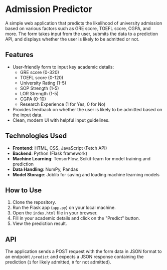 # Admission Predictor

A simple web application that predicts the likelihood of university admission based on various factors such as GRE score, TOEFL score, CGPA, and more. The form takes input from the user, submits the data to a prediction API, and displays whether the user is likely to be admitted or not.

## Features

- User-friendly form to input key academic details:
  - GRE score (0-320)
  - TOEFL score (0-120)
  - University Rating (1-5)
  - SOP Strength (1-5)
  - LOR Strength (1-5)
  - CGPA (0-10)
  - Research Experience (1 for Yes, 0 for No)
- Provides feedback on whether the user is likely to be admitted based on the input data.
- Clean, modern UI with helpful input guidelines.

## Technologies Used

- **Frontend**: HTML, CSS, JavaScript (Fetch API)
- **Backend**: Python (Flask framework)
- **Machine Learning**: TensorFlow, Scikit-learn for model training and prediction
- **Data Handling**: NumPy, Pandas
- **Model Storage**: Joblib for saving and loading machine learning models

## How to Use

1. Clone the repository.
2. Run the Flask app (`app.py`) on your local machine.
3. Open the `index.html` file in your browser.
4. Fill in your academic details and click on the "Predict" button.
5. View the prediction result.

## API

The application sends a POST request with the form data in JSON format to an endpoint `/predict` and expects a JSON response containing the prediction (`1` for likely admitted, `0` for not admitted).

